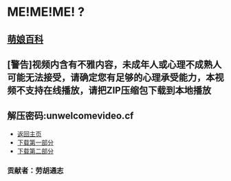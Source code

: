 # ME!ME!ME!                        ?

## [萌娘百科](https://zh.moegirl.org.cn/zh-cn/ME!ME!ME!)

## **[警告]视频内含有不雅内容，未成年人或心理不成熟人可能无法接受，请确定您有足够的心理承受能力，本视频不支持在线播放，请把ZIP压缩包下载到本地播放**

## **解压密码:unwelcomevideo.cf**

- [返回主页](..\index.md)
- [下载第一部分](archives/MEMEME.7z.001)
- [下载第二部分](archives/MEMEME.7z.002)

### 贡献者：劳胡通志
